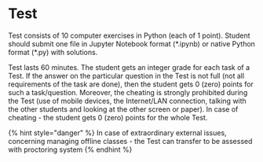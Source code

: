 # Test

Test consists of 10 computer exercises in Python \(each of 1 point\). Student should submit one file in Jupyter Notebook format \(\*.ipynb\) or native Python format \(\*.py\) with solutions.

Test lasts 60 minutes. The student gets an integer grade for each task of a Test. If the answer on the particular question in the Test is not full \(not all requirements of the task are done\), then the student gets 0 \(zero\) points for such a task/question. Moreover, the cheating is strongly prohibited during the Test \(use of mobile devices, the Internet/LAN connection, talking with the other students and looking at the other screen or paper\). In case of cheating - the student gets 0 \(zero\) points for the whole Test.

{% hint style="danger" %}
In case of extraordinary external issues, concerning managing offline classes - the Test can transfer to be assessed with proctoring system
{% endhint %}

